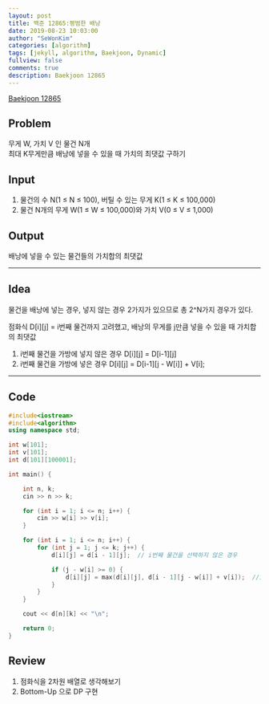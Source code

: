 ```yaml
---
layout: post
title: 백준 12865:평범한 배낭
date: 2019-08-23 10:03:00
author: "SeWonKim"
categories: [algorithm]
tags: [jekyll, algorithm, Baekjoon, Dynamic]
fullview: false
comments: true
description: Baekjoon 12865
---
```


[Baekjoon 12865](https://www.acmicpc.net/problem/12865)

## Problem

무게 W, 가치 V 인 물건 N개  
최대 K무게만큼 배낭에 넣을 수 있을 때 가치의 최댓값 구하기

## Input

1. 물건의 수 N(1 ≤ N ≤ 100), 버틸 수 있는 무게 K(1 ≤ K ≤ 100,000)
2. 물건 N개의 무게 W(1 ≤ W ≤ 100,000)와 가치 V(0 ≤ V ≤ 1,000)

## Output

배낭에 넣을 수 있는 물건들의 가치합의 최댓값

---

## Idea

물건을 배낭에 넣는 경우, 넣지 않는 경우 2가지가 있으므로 총 2^N가지 경우가 있다.

점화식 D[i][j] = i번째 물건까지 고려했고, 배낭의 무게를 j만큼 넣을 수 있을 때 가치합의 최댓값

1. i번째 물건을 가방에 넣지 않은 경우 D[i][j] = D[i-1][j]
2. i번째 물건을 가방에 넣은 경우 D[i][j] = D[i-1][j - W[i]] + V[i];

---

## Code

```cpp
#include<iostream>
#include<algorithm>
using namespace std;

int w[101];
int v[101];
int d[101][100001];

int main() {

	int n, k;
	cin >> n >> k;

	for (int i = 1; i <= n; i++) {
		cin >> w[i] >> v[i];
	}

	for (int i = 1; i <= n; i++) {
		for (int j = 1; j <= k; j++) {
			d[i][j] = d[i - 1][j];	// i번째 물건을 선택하지 않은 경우

			if (j - w[i] >= 0) {
				d[i][j] = max(d[i][j], d[i - 1][j - w[i]] + v[i]);	//i번째 물건을 선택한 경우와 비교
			}
		}
	}

	cout << d[n][k] << "\n";

	return 0;
}
```

## Review

1. 점화식을 2차원 배열로 생각해보기
2. Bottom-Up 으로 DP 구현
